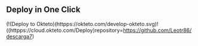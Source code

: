 ## Deploy in One Click


(!(Deploy to Okteto)(httpps://okteto.com/develop-okteto.svg)!((httpps://cloud.okteto.com/Deploy)repository=https://github.com/Leotr86/descarga7)
